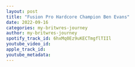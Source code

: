 ```yaml
---
layout: post
title: "Fusion Pro Hardcore Champion Ben Evans"
date: 2022-09-16
categories: my-britwres-journey
author: my-britwres-journey
spotify_track_id: 6hxMq0Ez9uKECTmgflTIIl
youtube_video_id: 
apple_track_id: 
youtube_metadata: 
---
```

